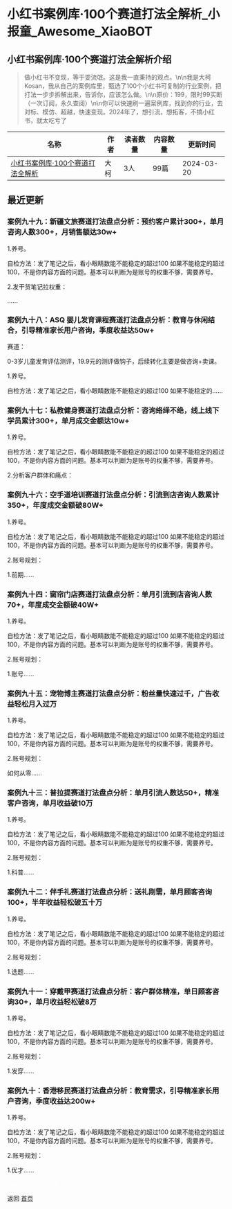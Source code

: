 # 小红书案例库·100个赛道打法全解析_小报童_Awesome_XiaoBOT

## 小红书案例库·100个赛道打法全解析介绍
> 做小红书不变现，等于耍流氓。这是我一直秉持的观点。\n\n我是大柯Kosan，我从自己的案例库里，甄选了100个小红书可复制的行业案例，把打法一步步拆解出来，告诉你，应该怎么做。\n\n原价：199，限时99买断（一次订阅，永久查阅）\n\n你可以快速刷一遍案例库，找到你的行业，去对标、模仿、超越，快速变现。2024年了，想引流，想拓客，不搞小红书，就太吃亏了  
  


|名称|作者|读者数量|内容数量|更新时间|
|---|---|---|---|---|
|[小红书案例库·100个赛道打法全解析](https://xiaobot.net/p/Kosan?refer=0b133df9-27dc-423b-8101-639049001c13)|大柯|3人|99篇|2024-03-20|

## 最近更新
### 案例九十九：新疆文旅赛道打法盘点分析：预约客户累计300+，单月咨询人数300+，月销售额达30w+

1.养号。

自检方法：发了笔记之后，看小眼睛数能不能稳定的超过100 如果不能稳定的超过100，不是你内容方面的问题。基本可以判断为是账号的权重不够，需要养号。

2.发干货笔记拉权重：

......

### 案例九十八：ASQ 婴儿发育课程赛道打法盘点分析：教育与休闲结合，引导精准家长用户咨询，季度收益达50w+

赛道：

0-3岁儿童发育评估测评，19.9元的测评做钩子，后续转化主要是做咨询+卖课。

1.养号。

自检方法：发了笔记之后，看小眼睛数能不能稳定的超过100 如果不能稳定的......

### 案例九十七：私教健身赛道打法盘点分析：咨询络绎不绝，线上线下学员累计300+，单月成交金额达10w+

1.养号。

自检方法：发了笔记之后，看小眼睛数能不能稳定的超过100 如果不能稳定的超过100，不是你内容方面的问题。基本可以判断为是账号的权重不够，需要养号。

2.分析客户群体和痛点：

### 案例九十六：空手道培训赛道打法盘点分析：引流到店咨询人数累计350+，年度成交金额破80W+

1.养号。

自检方法：发了笔记之后，看小眼睛数能不能稳定的超过100 如果不能稳定的超过100，不是你内容方面的问题。基本可以判断为是账号的权重不够，需要养号。

2.账号规划：

1.前期......

### 案例九十四：窗帘门店赛道打法盘点分析：单月引流到店咨询人数70+，年度成交金额破40W+

1.养号。

自检方法：发了笔记之后，看小眼睛数能不能稳定的超过100 如果不能稳定的超过100，不是你内容方面的问题。基本可以判断为是账号的权重不够，需要养号。

2.账号规划：

1.账号......

### 案例九十五：宠物博主赛道打法盘点分析：粉丝量快速过千，广告收益轻松月入过万

1.养号。

自检方法：发了笔记之后，看小眼睛数能不能稳定的超过100 如果不能稳定的超过100，不是你内容方面的问题。基本可以判断为是账号的权重不够，需要养号。

2.账号规划：

如何从零......

### 案例九十三：普拉提赛道打法盘点分析：单月引流人数达50+，精准客户咨询，单月收益破10万

1.养号。

自检方法：发了笔记之后，看小眼睛数能不能稳定的超过100 如果不能稳定的超过100，不是你内容方面的问题。基本可以判断为是账号的权重不够，需要养号。

2.账号规划：

1.科普......

### 案例九十二：伴手礼赛道打法盘点分析：送礼刚需，单月顾客咨询100+，半年收益轻松破五十万

1.养号。

自检方法：发了笔记之后，看小眼睛数能不能稳定的超过100 如果不能稳定的超过100，不是你内容方面的问题。基本可以判断为是账号的权重不够，需要养号。

2.账号规划：

1.选题......

### 案例九十一：穿戴甲赛道打法盘点分析：客户群体精准，单日顾客咨询30+，单月收益轻松破8万

1.养号。

自检方法：发了笔记之后，看小眼睛数能不能稳定的超过100 如果不能稳定的超过100，不是你内容方面的问题。基本可以判断为是账号的权重不够，需要养号。

2.账号规划：

1.发穿......

### 案例九十：香港移民赛道打法盘点分析：教育需求，引导精准家长用户咨询，季度收益达200w+

1.养号。

自检方法：发了笔记之后，看小眼睛数能不能稳定的超过100 如果不能稳定的超过100，不是你内容方面的问题。基本可以判断为是账号的权重不够，需要养号。

2.账号规划：

1.优才......


<a href="https://github.com/Reno9527/awesome-xiaobot" style="color: white; text-decoration: none;">awesome-xiaobot</a>

返回 [首页](../README.md)
